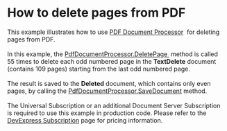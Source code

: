 # How to delete pages from PDF


<p>This example illustrates how to use <a href="https://documentation.devexpress.com/#DocumentServer/CustomDocument16491">PDF Document Processor</a>  for deleting pages from PDF.<br><br>In this example, the <a href="https://documentation.devexpress.com/#DocumentServer/DevExpressPdfPdfDocumentProcessor_DeletePagetopic">PdfDocumentProcessor.DeletePage </a> method is called 55 times to delete each odd numbered page in the <strong>TextDelete</strong> document (contains 109 pages) starting from the last odd numbered page. <br><br>The result is saved to the <strong>Deleted</strong> document, which contains only even pages, by calling the <a href="https://documentation.devexpress.com/#DocumentServer/DevExpressPdfPdfDocumentProcessor_SaveDocumenttopic">PdfDocumentProcessor.SaveDocument</a> method.<br><br>The Universal Subscription or an additional Document Server Subscription is required to use this example in production code. Please refer to the <a href="https://www.devexpress.com/Subscriptions/">DevExpress Subscription</a> page for pricing information.</p>

<br/>


